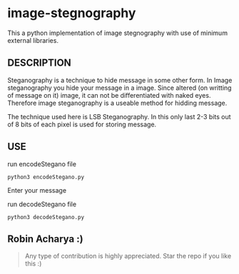 # image-stegnography
This a python implementation of image stegnography with use of minimum external libraries.

## DESCRIPTION

Steganography is a technique to hide message in some other form. In Image steganography you hide your message in a image. Since altered (on writting of message on it) image, it can not be differentiated with naked eyes. Therefore image steganography is a useable method for hidding message. 

The technique used here is LSB Steganography. In this only last 2-3 bits out of 8 bits of each pixel is used for storing message.

## USE

run encodeStegano file

`python3 encodeStegano.py`

Enter your message

run decodeStegano file

`python3 decodeStegano.py`

## Robin Acharya :)
>Any type of contribution is highly appreciated.
>Star the repo if you like this :)

